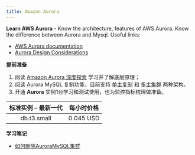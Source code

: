```yaml
---
title: Amazon Aurora
---
```


**Learn AWS Aurora** - Know the architecture, features of AWS Aurora. Know the difference between Aurora and Mysql. Useful links:

- [AWS Aurora documentation](https://docs.aws.amazon.com/AmazonRDS/latest/AuroraUserGuide/CHAP_AuroraOverview.html)
- [Aurora Design Considerations](https://awsmedia.awsstatic-china.com/blog/2017/aurora-design-considerations-paper.pdf)

**提前准备**

1. 阅读 [Amazon Aurora 深度探索](https://zhuanlan.zhihu.com/p/33603518) 学习并了解底层原理；
2. 阅读 Aurora MySQL 复制功能，目前支持 [单主复制](https://docs.aws.amazon.com/zh_cn/AmazonRDS/latest/AuroraUserGuide/AuroraMySQL.Replication.html) 和 [多主集群](https://docs.aws.amazon.com/zh_cn/AmazonRDS/latest/AuroraUserGuide/aurora-multi-master.html) 两种架构。
3. 开通 **Aurora** 实例1台学习和测试使用，也为监控指标梳理做准备。

| 标准实例 – 最新一代 | 每小时价格 |
| :-----------------: | :--------: |
|     db.t3.small     | 0.045 USD  |

**学习笔记**

* [如何删除AuroraMySQL集群](/cloud/aws/rds/如何删除AuroraMySQL集群.html)
